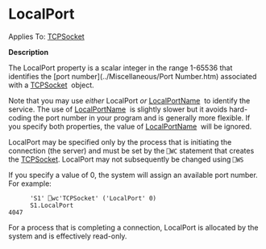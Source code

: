 




<h1 class="heading"><span class="name">LocalPort</span></h1>

Applies To: [TCPSocket](../a-z/tcpsocket.md)


**Description**


The LocalPort property is a scalar integer in the range 1-65536 that
identifies the [port number](../Miscellaneous/Port Number.htm) associated with a [TCPSocket](../a-z/tcpsocket.md)
 object.



Note that you may use *either* LocalPort *or* [LocalPortName](../a-z/localportname.md)
 to identify the service. The use of [LocalPortName](../a-z/localportname.md)
 is slightly slower but it avoids hard-coding the port number in your program and
is generally more flexible. If you specify both properties, the value of [LocalPortName](../a-z/localportname.md)
 will be ignored.


LocalPort may be specified only by the process that is initiating the
connection (the server) and must be set by the `⎕WC`
statement that creates the [TCPSocket](../a-z/tcpsocket.md).
LocalPort may not subsequently be changed using `⎕WS`



If you specify a value of 0, the system will assign an available port number.
For example:
```apl
      'S1' ⎕wc'TCPSocket' ('LocalPort' 0)
      S1.LocalPort
4047
```



For a process that is completing a connection, LocalPort is allocated by the
system and is effectively read-only.


